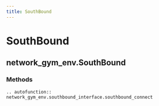 ```yaml
---
title: SouthBound
---
```


# SouthBound

## network_gym_env.SouthBound

### Methods

```{eval-rst}
.. autofunction:: network_gym_env.southbound_interface.southbound_connect

```